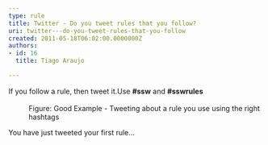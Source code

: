 ```yaml
---
type: rule
title: Twitter - Do you tweet rules that you follow?
uri: twitter---do-you-tweet-rules-that-you-follow
created: 2011-05-18T06:02:00.0000000Z
authors:
- id: 16
  title: Tiago Araujo

---
```




<span class='intro'> <p>​<span style="line-height&#58;20.8px;">​​​​​If you follow a rule, then tweet it.​ Use&#160;</span><strong>#ssw</strong><span style="line-height&#58;20.8px;">&#160;and&#160;</span><strong>#sswrules</strong></p><div class="ms-rtestate-read ms-rte-wpbox" unselectable="on"><div class="ms-rtestate-notify  ms-rtestate-read c01df121-b5da-4ace-ac17-9d226b9df8b2" id="div_c01df121-b5da-4ace-ac17-9d226b9df8b2" unselectable="on"></div><div id="vid_c01df121-b5da-4ace-ac17-9d226b9df8b2" unselectable="on" style="display&#58;none;"></div></div><dl class="goodImage"><dd>​Figure&#58; Good Example - Tweeting about a rule you use using the right hashtags​</dd></dl> </span>

You have just tweeted your first rule… 



